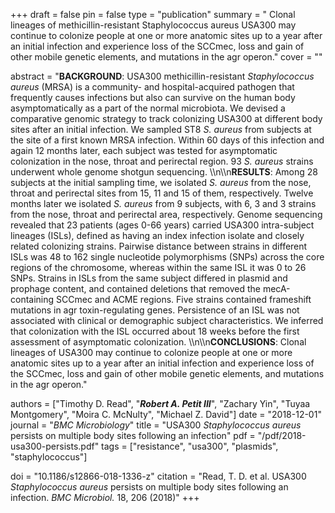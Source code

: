 +++
draft = false
pin = false
type = "publication"
summary = " Clonal lineages of methicillin-resistant Staphylococcus aureus USA300 may continue to colonize people at one or more anatomic sites up to a year after an initial infection and experience loss of the SCCmec, loss and gain of other mobile genetic elements, and mutations in the agr operon."
cover = ""

abstract = "**BACKGROUND**: USA300 methicillin-resistant *Staphylococcus aureus* (MRSA) is a community- and hospital-acquired pathogen that frequently causes infections but also can survive on the human body asymptomatically as a part of the normal microbiota. We devised a comparative genomic strategy to track colonizing USA300 at different body sites after an initial infection. We sampled ST8 *S. aureus* from subjects at the site of a first known MRSA infection. Within 60 days of this infection and again 12 months later, each subject was tested for asymptomatic colonization in the nose, throat and perirectal region. 93 *S. aureus* strains underwent whole genome shotgun sequencing. \\\n\\\n**RESULTS**: Among 28 subjects at the initial sampling time, we isolated *S. aureus* from the nose, throat and perirectal sites from 15, 11 and 15 of them, respectively. Twelve months later we isolated *S. aureus* from 9 subjects, with 6, 3 and 3 strains from the nose, throat and perirectal area, respectively. Genome sequencing revealed that 23 patients (ages 0-66 years) carried USA300 intra-subject lineages (ISLs), defined as having an index infection isolate and closely related colonizing strains. Pairwise distance between strains in different ISLs was 48 to 162 single nucleotide polymorphisms (SNPs) across the core regions of the chromosome, whereas within the same ISL it was 0 to 26 SNPs. Strains in ISLs from the same subject differed in plasmid and prophage content, and contained deletions that removed the mecA-containing SCCmec and ACME regions. Five strains contained frameshift mutations in agr toxin-regulating genes. Persistence of an ISL was not associated with clinical or demographic subject characteristics. We inferred that colonization with the ISL occurred about 18 weeks before the first assessment of asymptomatic colonization. \\\n\\\n**CONCLUSIONS**: Clonal lineages of USA300 may continue to colonize people at one or more anatomic sites up to a year after an initial infection and experience loss of the SCCmec, loss and gain of other mobile genetic elements, and mutations in the agr operon."

authors = ["Timothy D. Read", "***Robert A. Petit III***", "Zachary Yin", "Tuyaa Montgomery", "Moira C. McNulty", "Michael Z. David"]
date = "2018-12-01"
journal = "*BMC Microbiology*"
title = "USA300 *Staphylococcus aureus* persists on multiple body sites following an infection"
pdf = "/pdf/2018-usa300-persists.pdf"
tags =  ["resistance", "usa300", "plasmids", "staphylococcus"]

doi = "10.1186/s12866-018-1336-z"
citation = "Read, T. D. et al. USA300 *Staphylococcus aureus* persists on multiple body sites following an infection. *BMC Microbiol.* 18, 206 (2018)"
+++
